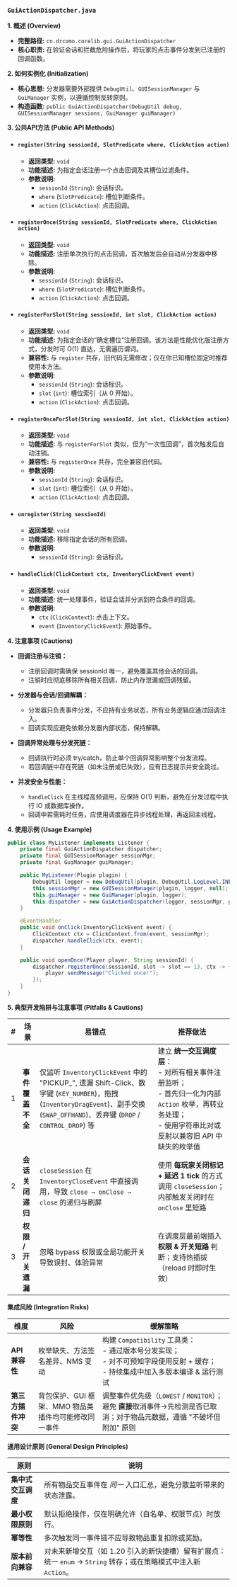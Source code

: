 ### `GuiActionDispatcher.java`

**1. 概述 (Overview)**

  * **完整路径:** `cn.drcomo.corelib.gui.GuiActionDispatcher`
  * **核心职责:** 在验证会话和拦截危险操作后，将玩家的点击事件分发到已注册的回调函数。

**2. 如何实例化 (Initialization)**

  * **核心思想:** 分发器需要外部提供 `DebugUtil`、`GUISessionManager` 与 `GuiManager` 实例，以遵循控制反转原则。
  * **构造函数:** `public GuiActionDispatcher(DebugUtil debug, GUISessionManager sessions, GuiManager guiManager)`

**3. 公共API方法 (Public API Methods)**

  * #### `register(String sessionId, SlotPredicate where, ClickAction action)`

      * **返回类型:** `void`
      * **功能描述:** 为指定会话注册一个点击回调及其槽位过滤条件。
      * **参数说明:**
          * `sessionId` (`String`): 会话标识。
          * `where` (`SlotPredicate`): 槽位判断条件。
          * `action` (`ClickAction`): 点击回调。

  * #### `registerOnce(String sessionId, SlotPredicate where, ClickAction action)`

      * **返回类型:** `void`
      * **功能描述:** 注册单次执行的点击回调，首次触发后会自动从分发器中移除。
      * **参数说明:**
          * `sessionId` (`String`): 会话标识。
          * `where` (`SlotPredicate`): 槽位判断条件。
          * `action` (`ClickAction`): 点击回调。

  * #### `registerForSlot(String sessionId, int slot, ClickAction action)`

      * **返回类型:** `void`
      * **功能描述:** 为指定会话的“确定槽位”注册回调。该方法是性能优化版注册方式，分发时可 O(1) 直达，无需遍历谓词。
      * **兼容性:** 与 `register` 共存，旧代码无需修改；仅在你已知槽位固定时推荐使用本方法。
      * **参数说明:**
          * `sessionId` (`String`): 会话标识。
          * `slot` (`int`): 槽位索引（从 0 开始）。
          * `action` (`ClickAction`): 点击回调。

  * #### `registerOnceForSlot(String sessionId, int slot, ClickAction action)`

      * **返回类型:** `void`
      * **功能描述:** 与 `registerForSlot` 类似，但为“一次性回调”，首次触发后自动注销。
      * **兼容性:** 与 `registerOnce` 共存，完全兼容旧代码。
      * **参数说明:**
          * `sessionId` (`String`): 会话标识。
          * `slot` (`int`): 槽位索引（从 0 开始）。
          * `action` (`ClickAction`): 点击回调。


  * #### `unregister(String sessionId)`

      * **返回类型:** `void`
      * **功能描述:** 移除指定会话的所有回调。
      * **参数说明:**
          * `sessionId` (`String`): 会话标识。

  * #### `handleClick(ClickContext ctx, InventoryClickEvent event)`

      * **返回类型:** `void`
      * **功能描述:** 统一处理事件，验证会话并分派到符合条件的回调。
      * **参数说明:**
          * `ctx` (`ClickContext`): 点击上下文。
          * `event` (`InventoryClickEvent`): 原始事件。


**4. 注意事项 (Cautions)**
  * **回调注册与注销：**
    - 注册回调时需确保 sessionId 唯一，避免覆盖其他会话的回调。
    - 注销时应彻底移除所有相关回调，防止内存泄漏或回调残留。

  * **分发器与会话/回调解耦：**
    - 分发器只负责事件分发，不应持有业务状态，所有业务逻辑应通过回调注入。
    - 回调实现应避免依赖分发器内部状态，保持解耦。

 * **回调异常处理与分发死链：**
    - 回调执行时必须 try/catch，防止单个回调异常影响整个分发流程。
    - 若回调链中存在死链（如未注册或已失效），应有日志提示并安全跳过。

  * **并发安全与性能：**
    - `handleClick` 在主线程高频调用，应保持 O(1) 判断，避免在分发过程中执行 IO 或数据库操作。
    - 回调中若需耗时任务，应使用调度器在异步线程处理，再返回主线程。

**4. 使用示例 (Usage Example)**

```java
public class MyListener implements Listener {
    private final GuiActionDispatcher dispatcher;
    private final GUISessionManager sessionMgr;
    private final GuiManager guiManager;

    public MyListener(Plugin plugin) {
        DebugUtil logger = new DebugUtil(plugin, DebugUtil.LogLevel.INFO);
        this.sessionMgr = new GUISessionManager(plugin, logger, null);
        this.guiManager = new GuiManager(plugin, logger);
        this.dispatcher = new GuiActionDispatcher(logger, sessionMgr, guiManager);
    }

    @EventHandler
    public void onClick(InventoryClickEvent event) {
        ClickContext ctx = ClickContext.from(event, sessionMgr);
        dispatcher.handleClick(ctx, event);
    }

    public void openOnce(Player player, String sessionId) {
        dispatcher.registerOnce(sessionId, slot -> slot == 13, ctx -> {
            player.sendMessage("Clicked once!");
        });
    }
}
```

**5. 典型开发陷阱与注意事项 (Pitfalls & Cautions)**

| # | 场景 | 易错点 | 推荐做法 |
|---|------|--------|----------|
| 1 | **事件覆盖不全** | 仅监听 `InventoryClickEvent` 中的 "PICKUP_<something>", 遗漏 Shift-Click、数字键 (`KEY_NUMBER`)，拖拽 (`InventoryDragEvent`)、副手交换 (`SWAP_OFFHAND`)、丢弃键 (`DROP` / `CONTROL_DROP`) 等 | 建立 **统一交互调度层**：<br>- 对所有相关事件注册监听；<br>- 首先归一化为内部 `Action` 枚举，再转业务处理；<br>- 使用字符串比对或反射以兼容旧 API 中缺失的枚举值 |
| 2 | **会话关闭递归** | `closeSession` 在 `InventoryCloseEvent` 中直接调用，导致 `close → onClose → close` 的递归与刷屏 | 使用 **每玩家关闭标记 + 延迟 1 tick** 的方式调用 `closeSession`；内部触发关闭时在 `onClose` 里短路 |
| 3 | **权限 / 开关遗漏** | 忽略 bypass 权限或全局功能开关导致误封、体验异常 | 在调度层最前端插入 **权限 & 开关短路** 判断；支持热插拔（reload 时即时生效） |

**集成风险 (Integration Risks)**

| 维度 | 风险 | 缓解策略 |
|------|------|----------|
| **API 兼容性** | 枚举缺失、方法签名差异、NMS 变动 | 构建 `Compatibility` 工具类：<br>- 通过版本号分发实现；<br>- 对不可预知字段使用反射 + 缓存；<br>- 持续集成中加入多版本编译 & 运行测试 |
| **第三方插件冲突** | 背包保护、GUI 框架、MMO 物品类插件均可能修改同一事件 | 调整事件优先级（`LOWEST` / `MONITOR`）；避免 **直接**取消事件→先检测是否已取消；对于物品元数据，遵循 "不破坏但附加" 原则 |

**通用设计原则 (General Design Principles)**

| 原则 | 说明 |
|------|------|
| **集中式交互调度** | 所有物品交互事件在 _同一_ 入口汇总，避免分散监听带来的状态泄露。 |
| **最小权限原则** | 默认拒绝操作，仅在明确允许（白名单、权限节点）时放行。 |
| **幂等性** | 多次触发同一事件链不应导致物品重复扣除或奖励。 |
| **版本前向兼容** | 对未来新增交互（如 1.20 引入的新快捷槽）留有扩展点：统一 `enum` → `String` 转存；或在策略模式中注入新 `Action`。 |
